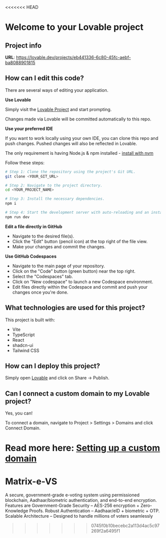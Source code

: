 <<<<<<< HEAD
# Welcome to your Lovable project

## Project info

**URL**: https://lovable.dev/projects/eb441336-6c80-45fc-aebf-ba8088901815

## How can I edit this code?

There are several ways of editing your application.

**Use Lovable**

Simply visit the [Lovable Project](https://lovable.dev/projects/eb441336-6c80-45fc-aebf-ba8088901815) and start prompting.

Changes made via Lovable will be committed automatically to this repo.

**Use your preferred IDE**

If you want to work locally using your own IDE, you can clone this repo and push changes. Pushed changes will also be reflected in Lovable.

The only requirement is having Node.js & npm installed - [install with nvm](https://github.com/nvm-sh/nvm#installing-and-updating)

Follow these steps:

```sh
# Step 1: Clone the repository using the project's Git URL.
git clone <YOUR_GIT_URL>

# Step 2: Navigate to the project directory.
cd <YOUR_PROJECT_NAME>

# Step 3: Install the necessary dependencies.
npm i

# Step 4: Start the development server with auto-reloading and an instant preview.
npm run dev
```

**Edit a file directly in GitHub**

- Navigate to the desired file(s).
- Click the "Edit" button (pencil icon) at the top right of the file view.
- Make your changes and commit the changes.

**Use GitHub Codespaces**

- Navigate to the main page of your repository.
- Click on the "Code" button (green button) near the top right.
- Select the "Codespaces" tab.
- Click on "New codespace" to launch a new Codespace environment.
- Edit files directly within the Codespace and commit and push your changes once you're done.

## What technologies are used for this project?

This project is built with:

- Vite
- TypeScript
- React
- shadcn-ui
- Tailwind CSS

## How can I deploy this project?

Simply open [Lovable](https://lovable.dev/projects/eb441336-6c80-45fc-aebf-ba8088901815) and click on Share -> Publish.

## Can I connect a custom domain to my Lovable project?

Yes, you can!

To connect a domain, navigate to Project > Settings > Domains and click Connect Domain.

Read more here: [Setting up a custom domain](https://docs.lovable.dev/features/custom-domain#custom-domain)
=======
# Matrix-e-VS
A secure, government-grade e-voting system using permissioned blockchain, Aadhaar/biometric authentication, and end-to-end encryption. Features are Government-Grade Security – AES-256 encryption + Zero-Knowledge Proofs. Robust Authentication – Aadhaar/eID + biometric + OTP. Scalable Architecture – Designed to handle millions of voters seamlessly
>>>>>>> 0745f0b10becebc2a113d4ac5c97269f2a6495f1

